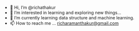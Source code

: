- 👋 Hi, I’m @richathakur
- 👀 I’m interested in learning and exploring new things...
- 🌱 I’m currently learning data structure and machine learning.
- 📫 How to reach me ... richaramanthakur@gmail.com

<!---
richathakur/richathakur is a ✨ special ✨ repository because its `README.md` (this file) appears on your GitHub profile.
You can click the Preview link to take a look at your changes.
--->
